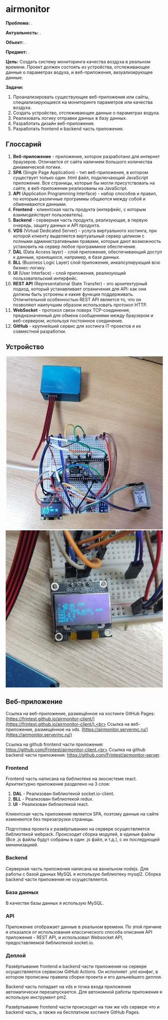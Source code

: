 # airmonitor

**Проблема:** .

**Актуальность:** .

**Объект:** .

**Предмет:** .

**Цель:** Создать систему мониторинга качества воздуха в реальном времени. Проект должен состоять из устройства, отслеживающее данные о параметрах водуха, и веб-приложения, визуализирующее данные.

**Задачи:**

1. Проанализировать существующие веб-приложения или сайты, специализирующиеся на мониторинге параметров или качества воздуха.
2. Создать устройство, отслеживающее данные о параметрах водуха.
3. Реализовать логику отправки данных в базу данных.
4. Разработать дизайн веб-приложения.
5. Разработать frontend и backend часть приложения.

## Глоссарий

1. **Веб-приложение** - приложение, которое разработано для интернет браузеров. Отличается от сайта наличием большого количества динамической логики.
2. **SPA** (Single Page Application) - тип веб-приложения, в котором существует только один .html файл, подключающий JavaScript приложение. Все страницы, которые бы могли присутствовать на сайте, в веб-приложении реализованы на JavaScript.
3. **API** (Application Programming Interface) - набор способов и правил, по которым различные программы общаются между собой и обмениваются данными.
4. **Frontend** - клиентская часть продукта (интерфейс, с которым взаимодействует пользователь).
5. **Backend** - серверная часть продукта, реализующая, в первую очередь, защиту данных и API продукта.
6. **VDS** (Virtual Dedicated Server) - услуга виртуального хостинга, при которой клиенту выделяется виртуальный сервер целиком с полными административными правами, которые дают возможность установить на сервер любое программное обеспечение.
7. **DAL** (Data Access layer) - слой приложения, обеспечивающий доступ к данным, хранящихся, например, в базе данных.
8. **BLL** (Business Logic Layer) слой приложения, инкапсулирующий всю бизнес-логику.
9. **UI** (User Interface) - слой приложения, реализующий пользовательский интерфейс.
10.   **REST API** (Representational State Transfer) - это архитектурный подход, который устанавливает ограничения для API: как они должны быть устроены и какие функции поддерживать. Отличительной особенностью REST API является то, что он позволяют наилучшим образом использовать протокол HTTP.
11.   **WebSocket** - протокол связи поверх TCP-соединения, предназначенный для обмена сообщениями между браузером и веб-сервером, используя постоянное соединение.
12.   **GitHub** - крупнейший сервис для хостинга IT-проектов и их совместной разработки.

## Устройство

![Первая фотография устройства](./docs/readme/images/device-1.jpg)
![Вторая фотография устройства](./docs/readme/images/device-2.jpg)

## Веб-приложение

Ссылка на веб-приложение, размещённое на хостинге GitHub Pages: [https://frintest.github.io/airmonitor-client/](https://frintest.github.io/airmonitor-client/).<br>
Ссылка на веб-приложение, размещённое на vds. [https://airmonitor.servermc.ru/](https://airmonitor.servermc.ru/)

Ссылка на github frontend части приложения: https://github.com/Frintest/airmonitor-client.<br>
Ссылка на github backend части приложения: https://github.com/Frintest/airmonitor-server.

### Frontend

Frontend часть написана на библиотеке на экосистеме react. Архитектурно приложение разделено на 3 слоя:

1. **DAL** - Реализован библиотекой socket.io-client.
2. **BLL** - Реализован библиотекой redux.
3. **UI** - Реализован библиотекой react.

Клиентская часть приложения является SPA, поэтому данные на сайте изменяются без перезагрузки страницы.

Подготовка проекта к развёртыванию на сервере осуществляется библиотекой webpack. Происходит сборка модулей, в единые файлы (Все .js файлы будут собраны в один .js файл, и т.д.), с их последующей мининизацией.

### Backend

Серверная часть приложения написана на ванильном nodejs. Для работы с базой данных MySQL я использую библиотеку mysql2. Сборка backend части приложения не осуществляется.

### База данных

В качестве базы данных я использую MySQL.

### API

Приложение отображает данные в реальном времени. По этой причине я отказался от использования классического способа описания API приложения - REST API, и использовал Websocket API, предоставляемой библиотекой socket.io.

### Деплой

Развёртывание frontend и backend части приложения на сервере осуществляется сервисом GitHub Actions. Он исполняет .yml конфиг, в котором прописаны правила сборки проекта и его дальнейшего деплоя.

Backend часть попадает на vds и точка входа приложения автоматически перезапускается. Для автономной работы приложения я использую инструмент pm2.

Развёртывание frontend части происходит на том же vds сервере что и backend часть, а также на бесплатном хостинге GitHub Pages.
